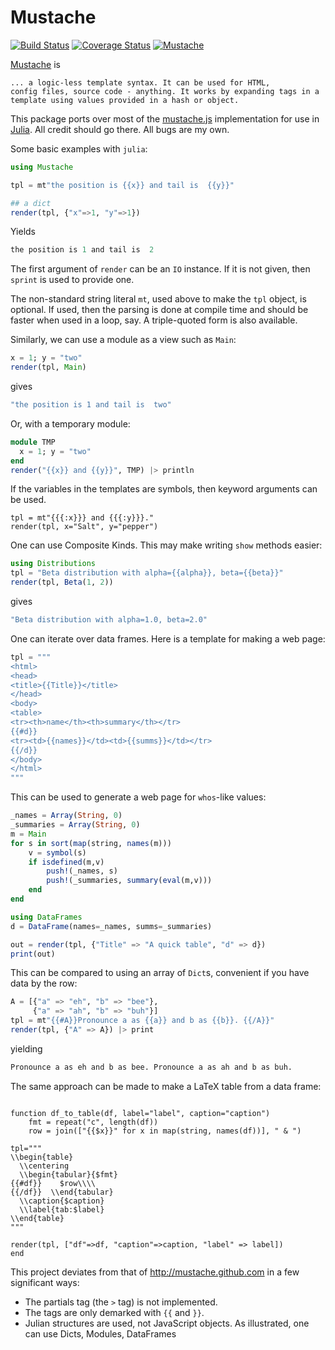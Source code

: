 # Mustache

[![Build Status](https://travis-ci.org/jverzani/Mustache.jl.svg?branch=master)](https://travis-ci.org/jverzani/Mustache.jl)
[![Coverage Status](https://coveralls.io/repos/jverzani/Mustache.jl/badge.png)](https://coveralls.io/r/jverzani/Mustache.jl)
[![Mustache](http://pkg.julialang.org/badges/Mustache_release.svg)](http://pkg.julialang.org/?pkg=Mustache&ver=release)

[Mustache](http://mustache.github.io/) is 

    ... a logic-less template syntax. It can be used for HTML,
    config files, source code - anything. It works by expanding tags in a
    template using values provided in a hash or object.

This package ports over most of the [mustache.js](https://github.com/janl/mustache.js) implementation for use in [Julia](http://julialang.org). All credit should go there. All bugs are my own.

Some basic examples with `julia`:

```julia
using Mustache

tpl = mt"the position is {{x}} and tail is  {{y}}"

## a dict
render(tpl, {"x"=>1, "y"=>1})
```

Yields

```julia
the position is 1 and tail is  2
```

The first argument of `render` can be an `IO` instance.
If it is not given, then `sprint` is used to provide one.

The non-standard string literal `mt`, used above to make the `tpl`
object, is optional. If used, then the parsing is done at compile time
and should be faster when used in a loop, say. A triple-quoted form is also available.

Similarly, we can use a module as a view such as `Main`:

```julia
x = 1; y = "two"
render(tpl, Main)
```

gives

```julia
"the position is 1 and tail is  two"
```

Or, with a temporary module:

```julia
module TMP
  x = 1; y = "two"
end
render("{{x}} and {{y}}", TMP) |> println
```

If the variables in the templates are symbols, then keyword arguments can be used.

```
tpl = mt"{{{:x}}} and {{{:y}}}."
render(tpl, x="Salt", y="pepper")
```


One can use Composite Kinds. This may make writing `show` methods easier:

```julia
using Distributions
tpl = "Beta distribution with alpha={{alpha}}, beta={{beta}}"
render(tpl, Beta(1, 2))
```

gives

```julia
"Beta distribution with alpha=1.0, beta=2.0"
```

One can iterate over data frames. Here is a template for making a web page:

```julia
tpl = """
<html>
<head>
<title>{{Title}}</title>
</head>
<body>
<table>
<tr><th>name</th><th>summary</th></tr>
{{#d}}
<tr><td>{{names}}</td><td>{{summs}}</td></tr>
{{/d}}
</body>
</html>
"""
```
This can be used to generate a web page for `whos`-like values:

```julia
_names = Array(String, 0)
_summaries = Array(String, 0)
m = Main
for s in sort(map(string, names(m)))
    v = symbol(s)
    if isdefined(m,v)
        push!(_names, s)
        push!(_summaries, summary(eval(m,v)))
    end
end

using DataFrames
d = DataFrame(names=_names, summs=_summaries)

out = render(tpl, {"Title" => "A quick table", "d" => d})
print(out)
```


This can be compared to using an array of `Dict`s, convenient if you have data by the row:

```julia
A = [{"a" => "eh", "b" => "bee"},
     {"a" => "ah", "b" => "buh"}]
tpl = mt"{{#A}}Pronounce a as {{a}} and b as {{b}}. {{/A}}"
render(tpl, {"A" => A}) |> print
```

yielding

```julia
Pronounce a as eh and b as bee. Pronounce a as ah and b as buh.
```

The same approach can be made to make a LaTeX table from a data frame:

```

function df_to_table(df, label="label", caption="caption")
	fmt = repeat("c", length(df))
    row = join(["{{$x}}" for x in map(string, names(df))], " & ")

tpl="""
\\begin{table}
  \\centering
  \\begin{tabular}{$fmt}
{{#df}}    $row\\\\
{{/df}}  \\end{tabular}
  \\caption{$caption}
  \\label{tab:$label}
\\end{table}
"""

render(tpl, ["df"=>df, "caption"=>caption, "label" => label])
end
```

This project deviates from that of http://mustache.github.com in a few significant ways:

* The partials tag (the `>` tag) is not implemented.
* The tags are only demarked with `{{` and `}}`.
* Julian structures are used, not JavaScript objects. As illustrated,
  one can use Dicts, Modules, DataFrames
